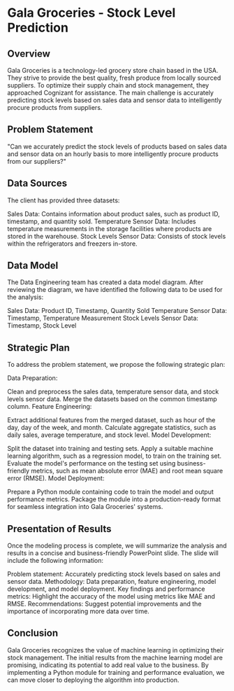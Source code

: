 <h1>Gala Groceries - Stock Level Prediction</h1>
<h2>Overview</h2>
Gala Groceries is a technology-led grocery store chain based in the USA. They strive to provide the best quality, fresh produce from locally sourced suppliers. To optimize their supply chain and stock management, they approached Cognizant for assistance. The main challenge is accurately predicting stock levels based on sales data and sensor data to intelligently procure products from suppliers.

<h2>Problem Statement</h2>
"Can we accurately predict the stock levels of products based on sales data and sensor data on an hourly basis to more intelligently procure products from our suppliers?"

<h2>Data Sources</h2>
The client has provided three datasets:

Sales Data: Contains information about product sales, such as product ID, timestamp, and quantity sold.
Temperature Sensor Data: Includes temperature measurements in the storage facilities where products are stored in the warehouse.
Stock Levels Sensor Data: Consists of stock levels within the refrigerators and freezers in-store.
<h2>Data Model</h2>
The Data Engineering team has created a data model diagram. After reviewing the diagram, we have identified the following data to be used for the analysis:

Sales Data: Product ID, Timestamp, Quantity Sold
Temperature Sensor Data: Timestamp, Temperature Measurement
Stock Levels Sensor Data: Timestamp, Stock Level
<h2>Strategic Plan</h2>
To address the problem statement, we propose the following strategic plan:

Data Preparation:

Clean and preprocess the sales data, temperature sensor data, and stock levels sensor data.
Merge the datasets based on the common timestamp column.
Feature Engineering:

Extract additional features from the merged dataset, such as hour of the day, day of the week, and month.
Calculate aggregate statistics, such as daily sales, average temperature, and stock level.
Model Development:

Split the dataset into training and testing sets.
Apply a suitable machine learning algorithm, such as a regression model, to train on the training set.
Evaluate the model's performance on the testing set using business-friendly metrics, such as mean absolute error (MAE) and root mean square error (RMSE).
Model Deployment:

Prepare a Python module containing code to train the model and output performance metrics.
Package the module into a production-ready format for seamless integration into Gala Groceries' systems.
<h2>Presentation of Results</h2>
Once the modeling process is complete, we will summarize the analysis and results in a concise and business-friendly PowerPoint slide. The slide will include the following information:

Problem statement: Accurately predicting stock levels based on sales and sensor data.
Methodology: Data preparation, feature engineering, model development, and model deployment.
Key findings and performance metrics: Highlight the accuracy of the model using metrics like MAE and RMSE.
Recommendations: Suggest potential improvements and the importance of incorporating more data over time.
<h2>Conclusion</h2>
Gala Groceries recognizes the value of machine learning in optimizing their stock management. The initial results from the machine learning model are promising, indicating its potential to add real value to the business. By implementing a Python module for training and performance evaluation, we can move closer to deploying the algorithm into production.

